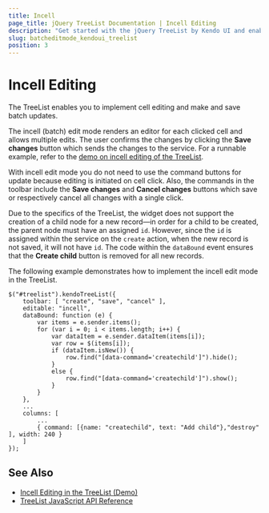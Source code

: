 ```yaml
---
title: Incell
page_title: jQuery TreeList Documentation | Incell Editing
description: "Get started with the jQuery TreeList by Kendo UI and enable incell edit mode and batch updates."
slug: batcheditmode_kendoui_treelist
position: 3
---
```


# Incell Editing

The TreeList enables you to implement cell editing and make and save batch updates.

The incell (batch) edit mode renders an editor for each clicked cell and allows multiple edits. The user confirms the changes by clicking the **Save changes** button which sends the changes to the service. For a runnable example, refer to the [demo on incell editing of the TreeList](https://demos.telerik.com/kendo-ui/treelist/editing-incell).

With incell edit mode you do not need to use the command buttons for update because editing is initiated on cell click. Also, the commands in the toolbar include the **Save changes** and **Cancel changes** buttons which save or respectively cancel all changes with a single click.

Due to the specifics of the TreeList, the widget does not support the creation of a child node for a new record&mdash;in order for a child to be created, the parent node must have an assigned `id`. However, since the `id` is assigned within the service on the `create` action, when the new record is not saved, it will not have `id`. The code within the `dataBound` event ensures that the **Create child** button is removed for all new records.

The following example demonstrates how to implement the incell edit mode in the TreeList.

	$("#treelist").kendoTreeList({
		toolbar: [ "create", "save", "cancel" ],
		editable: "incell",
		dataBound: function (e) {
			var items = e.sender.items();
			for (var i = 0; i < items.length; i++) {
				var dataItem = e.sender.dataItem(items[i]);
				var row = $(items[i]);
				if (dataItem.isNew()) {
					row.find("[data-command='createchild']").hide();
				}
				else {
					row.find("[data-command='createchild']").show();
				}
			}
		},
		...
		columns: [
			...
			{ command: [{name: "createchild", text: "Add child"},"destroy" ], width: 240 }
		]
	});

## See Also

* [Incell Editing in the TreeList (Demo)](https://demos.telerik.com/kendo-ui/treelist/editing-incell)
* [TreeList JavaScript API Reference](/api/javascript/ui/treelist)
